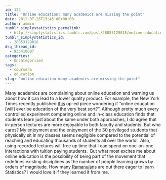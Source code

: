 ```yaml
---
id: 124
title: 'Online education: many academics are missing the point'
date: 2012-07-26T13:45:00+00:00
author: admin
tumblr_simplystatistics_permalink:
  - http://simplystatistics.tumblr.com/post/28053129018/online-education-many-academics-are-missing-the-point
tumblr_simplystatistics_id:
  - 28053129018
dsq_thread_id:
  - 935410607
categories:
  - Uncategorized
tags:
  - coursera
  - education
slug: "online-education-many-academics-are-missing-the-point"
---
```

Many academics are complaining about online education and warning us about how it can lead to a lower quality product. For example, the New York Times recently published <a href="http://www.nytimes.com/2012/07/20/opinion/the-trouble-with-online-education.html?_r=1&smid=fb-share" target="_blank">this</a> op-ed piece wondering if &#8220;online education [will] ever be education of the very best sort?&#8221;. Although pretty much every controlled experiment comparing online and in-class education finds that students learn just about the same under both approaches, I do agree that in-person lectures are more enjoyable to both faculty and students. But who cares? My enjoyment and the enjoyment of the 30 privileged students that physically sit in my classes seems negligible compared to the potential of reaching and educating thousands of students all over the world.  Also, using recorded lectures will free up time that I can spend on one-on-one interactions with tuition paying students.  But what most excites me about online education is the possibility of being part of the movement that redefines existing disciplines as the number of people learning grows by orders of magnitude. How many <a href="http://en.wikipedia.org/wiki/Srinivasa_Ramanujan" target="_blank">Ramanujan</a>s are out there eager to learn Statistics? I would love it if they learned it from me. 
